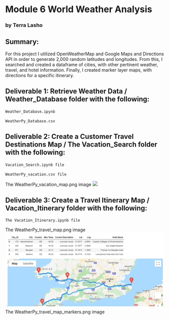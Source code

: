 # Module 6  World Weather Analysis
### by Terra Lasho 

## Summary: 
For this project I utilized OpenWeatherMap and Google Maps and Directions API in order to generate 2,000 random latitudes and longitudes. From this, I searched and created a dataframe of cities, with other pertinent weather, travel, and hotel information.  Finally, I created marker layer maps, with directions for a specific itinerary.

## Deliverable 1: Retrieve Weather Data / Weather_Database folder with the following:
```
Weather_Database.ipynb 
```
```
WeatherPy_Database.csv
```

## Deliverable 2: Create a Customer Travel Destinations Map / The Vacation_Search folder with the following:
```
Vacation_Search.ipynb file
```
```
WeatherPy_vacation.csv file
```
The WeatherPy_vacation_map.png image
![](https://github.com/Beetleee/World_Weather_Analysis/blob/main/Vacation_Itinerary/Vacation_Itinerary.ipynb)


## Deliverable 3: Create a Travel Itinerary Map / Vacation_Itinerary folder with the following:
```
The Vacation_Itinerary.ipynb file
```
The WeatherPy_travel_map.png image
![](https://github.com/Beetleee/World_Weather_Analysis/blob/main/Vacation_Itinerary/WeatherPy_travel_map.png)
The WeatherPy_travel_map_markers.png image


